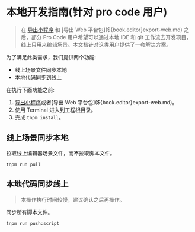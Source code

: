# 本地开发指南(针对 pro code 用户)

> 在 [导出小程序](${book.editor}export-miniprogram.md) 和 [导出 Web 平台包](${book.editor}export-web.md) 之后，部分 Pro Code 用户希望可以通过本地 IDE 和 git 工作流去开发项目，线上只用来编辑场景。本文档针对这类用户提供了一套解决方案。

为了满足此类需求，我们提供两个功能:

- 线上场景文件同步本地
- 本地代码同步到线上

在执行下面功能之前:

1. [导出小程序](${book.editor}export-miniprogram.md)或者[导出 Web 平台包](${book.editor}export-web.md)。
2. 使用 Terminal 进入到工程根目录。
3. 完成 `tnpm install`。

## 线上场景同步本地

拉取线上编辑器场景文件，而**不**拉取脚本文件。

```shell
tnpm run pull
```

## 本地代码同步线上

> 本操作执行时间较慢，建议确认之后再操作。

同步所有脚本文件。

```shell
tnpm run push:script
```
